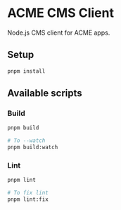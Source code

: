 # ACME CMS Client

Node.js CMS client for ACME apps.

## Setup

```bash
pnpm install
```

## Available scripts

### Build

```bash
pnpm build

# To --watch
pnpm build:watch
```

### Lint

```bash
pnpm lint

# To fix lint
pnpm lint:fix
```
